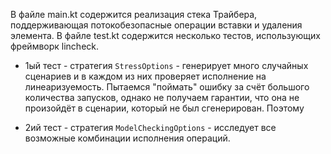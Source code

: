 В файле main.kt содержится реализация стека Трайбера, поддерживающая потокобезопасные операции вставки и удаления элемента. В файле test.kt содержится несколько тестов, использующих фреймворк lincheck.

* 1ый тест - стратегия `StressOptions` - генерирует много случайных сценариев и в каждом из них проверяет исполнение на линеаризуемость. Пытаемся "поймать" ошибку за счёт большого количества запусков, однако не получаем гарантии, что она не произойдёт в сценарии, который не был сгенерирован. Поэтому 

* 2ий тест - стратегия `ModelCheckingOptions` - исследует все возможные комбинации исполнения операций.
